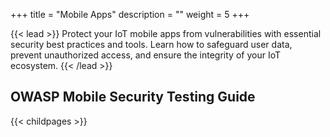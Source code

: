 +++
title = "Mobile Apps"
description = ""
weight = 5
+++


{{< lead >}}
Protect your IoT mobile apps from vulnerabilities with essential security best practices and tools. Learn how to safeguard user data, prevent unauthorized access, and ensure the integrity of your IoT ecosystem.
{{< /lead >}}


## OWASP Mobile Security Testing Guide

{{< childpages >}}